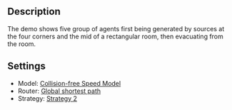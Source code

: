 ## Description
The demo shows five group of agents first being generated by sources at the four corners and the mid of a rectangular room, then evacuating from the room. 



## Settings
- Model: [Collision-free Speed Model](http://www.jupedsim.org/jpscore_operativ.html#collision-free-speed-model)
- Router: [Global shortest path](http://www.jupedsim.org/jpscore_routing.html#global-shortest-path)
- Strategy: [Strategy 2](http://www.jupedsim.org/jpscore_direction.html#strategy-2)
